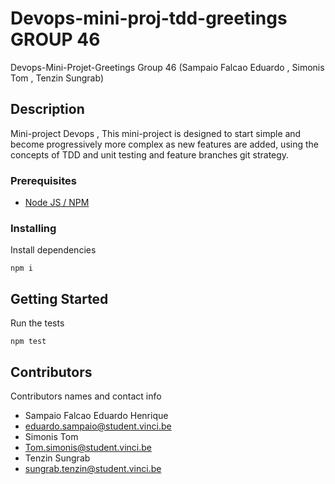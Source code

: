 # Devops-mini-proj-tdd-greetings GROUP 46
Devops-Mini-Projet-Greetings Group 46 (Sampaio Falcao Eduardo , Simonis Tom , Tenzin Sungrab)

## Description

Mini-project Devops , This mini-project is designed to start simple and become progressively more complex as new features are added, using the concepts of TDD and unit testing and feature branches git strategy.

### Prerequisites

- [Node JS / NPM](https://nodejs.org/en/)

### Installing

Install dependencies

```
npm i
```

## Getting Started

Run the tests

```
npm test
```

## Contributors

Contributors names and contact info

- Sampaio Falcao Eduardo Henrique
- eduardo.sampaio@student.vinci.be
- Simonis Tom
- Tom.simonis@student.vinci.be
- Tenzin Sungrab
- sungrab.tenzin@student.vinci.be
